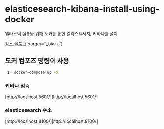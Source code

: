 # elasticesearch-kibana-install-using-docker
엘라스틱 실습을 위해 도커를 통한 엘라스틱서치, 키바나를 설치

[참조 블로그](https://alysivji.github.io/elasticsearch-kibana-with-docker-compose.html){:target="_blank"}


## 도커 컴포즈 명령어 사용
```bash
 $> docker-compose up -d
```

### 키바나 접속
[http://localhost:5601/][http://localhost:5601/]

### elasticesearch 주소
[http://localhost:8100/][http://localhost:8100/]
